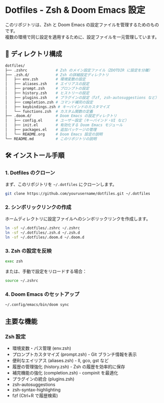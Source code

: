 # Dotfiles - Zsh & Doom Emacs 設定

このリポジトリは、Zsh と Doom Emacs の設定ファイルを管理するためのものです。  
複数の環境で同じ設定を適用するために、設定ファイルを一元管理しています。

## 📂 ディレクトリ構成
```bash
dotfiles/
├── .zshrc             # Zsh のメイン設定ファイル（ZDOTDIR に設定を分離）
├── .zsh.d/            # Zsh の詳細設定ディレクトリ
│   ├── env.zsh        # 環境変数の設定
│   ├── aliases.zsh    # エイリアスの設定
│   ├── prompt.zsh     # プロンプトの設定
│   ├── history.zsh    # ヒストリーの設定
│   ├── plugins.zsh    # プラグインの設定（fzf, zsh-autosuggestions など）
│   ├── completion.zsh # コマンド補完の設定
│   ├── keybindings.zsh # キーバインドのカスタマイズ
│   └── functions.zsh  # カスタム関数の定義
├── .doom.d/           # Doom Emacs の設定ディレクトリ
│   ├── config.el      # ユーザー設定（キーバインド・UI など）
│   ├── init.el        # 有効化する Doom Emacs モジュール
│   ├── packages.el    # 追加パッケージの管理
│   └── README.org     # Doom Emacs 設定の説明
└── README.md          # このリポジトリの説明
```

## 🛠 インストール手順

### 1. Dotfiles のクローン
まず、このリポジトリを `~/.dotfiles` にクローンします。

```bash
git clone https://github.com/yourusername/dotfiles.git ~/.dotfiles
```


### 2. シンボリックリンクの作成
ホームディレクトリに設定ファイルへのシンボリックリンクを作成します。
```bash
ln -sf ~/.dotfiles/.zshrc ~/.zshrc
ln -sf ~/.dotfiles/.zsh.d ~/.zsh.d
ln -sf ~/.dotfiles/.doom.d ~/.doom.d
```

### 3. Zsh の設定を反映
```bash
exec zsh
```

または、手動で設定をリロードする場合：
```bash
source ~/.zshrc
```

### 4. Doom Emacs のセットアップ
```bash
~/.config/emacs/bin/doom sync
```

## 主要な機能
### Zsh 設定
- 環境変数・パス管理 (env.zsh)
- プロンプトカスタマイズ (prompt.zsh) - Git ブランチ情報を表示
- 便利なエイリアス (aliases.zsh) - ll, gco, gst など
- 履歴の管理強化 (history.zsh) - Zsh の履歴を効率的に保存
- 補完機能の強化 (completion.zsh) - compinit を最適化
- プラグインの統合 (plugins.zsh)
- zsh-autosuggestions
- zsh-syntax-highlighting
- fzf (Ctrl+R で履歴検索)
